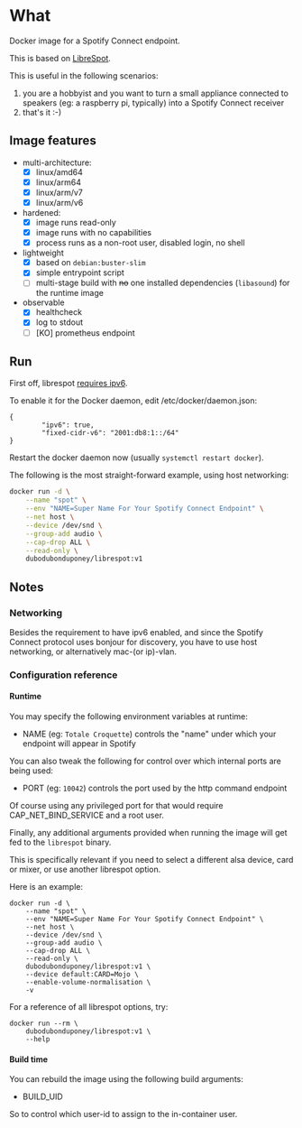 # What

Docker image for a Spotify Connect endpoint.

This is based on [LibreSpot](https://github.com/librespot-org/librespot).

This is useful in the following scenarios:

 1. you are a hobbyist and you want to turn a small appliance connected to speakers (eg: a raspberry pi, typically) into a Spotify Connect receiver
 1. that's it :-)

## Image features

 * multi-architecture:
    * [x] linux/amd64
    * [x] linux/arm64
    * [x] linux/arm/v7
    * [x] linux/arm/v6
 * hardened:
    * [x] image runs read-only
    * [x] image runs with no capabilities
    * [x] process runs as a non-root user, disabled login, no shell
 * lightweight
    * [x] based on `debian:buster-slim`
    * [x] simple entrypoint script
    * [ ] multi-stage build with ~~no~~ one installed dependencies (`libasound`) for the runtime image
 * observable
    * [x] healthcheck
    * [x] log to stdout
    * [ ] [KO] prometheus endpoint

## Run

First off, librespot [requires ipv6](https://github.com/librespot-org/librespot/issues/292#issuecomment-552058573).

To enable it for the Docker daemon, edit /etc/docker/daemon.json:

```
{
        "ipv6": true,
        "fixed-cidr-v6": "2001:db8:1::/64"
}
```

Restart the docker daemon now (usually `systemctl restart docker`).

The following is the most straight-forward example, using host networking:

```bash
docker run -d \
    --name "spot" \
    --env "NAME=Super Name For Your Spotify Connect Endpoint" \
    --net host \
    --device /dev/snd \
    --group-add audio \
    --cap-drop ALL \
    --read-only \
    dubodubonduponey/librespot:v1
```

## Notes

### Networking

Besides the requirement to have ipv6 enabled, and since the Spotify Connect protocol uses bonjour for discovery, 
you have to use host networking, or alternatively mac-(or ip)-vlan.

### Configuration reference

#### Runtime

You may specify the following environment variables at runtime:

 * NAME (eg: `Totale Croquette`) controls the "name" under which your endpoint will appear in Spotify

You can also tweak the following for control over which internal ports are being used:

 * PORT (eg: `10042`) controls the port used by the http command endpoint

Of course using any privileged port for that would require CAP_NET_BIND_SERVICE and a root user.

Finally, any additional arguments provided when running the image will get fed to the `librespot` binary.

This is specifically relevant if you need to select a different alsa device, card or mixer, or use another librespot option.

Here is an example:
```
docker run -d \
    --name "spot" \
    --env "NAME=Super Name For Your Spotify Connect Endpoint" \
    --net host \
    --device /dev/snd \
    --group-add audio \
    --cap-drop ALL \
    --read-only \
    dubodubonduponey/librespot:v1 \
    --device default:CARD=Mojo \
    --enable-volume-normalisation \
    -v
```

For a reference of all librespot options, try:
```
docker run --rm \
    dubodubonduponey/librespot:v1 \
    --help
```

#### Build time

You can rebuild the image using the following build arguments:

 * BUILD_UID
 
So to control which user-id to assign to the in-container user.
